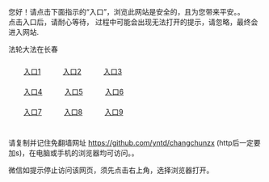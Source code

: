 您好！请点击下面指示的“入口”，浏览此网站是安全的，且为您带来平安。。 <br/>
点击入口后，请耐心等待， 过程中可能会出现无法打开的提示，请忽略，最终会进入网站. </br>

法轮大法在长春<br/>
<div style="padding:10px"><a style="margin:20px" target="_blank" href="https://dwnv6r4iu6ong.cloudfront.net/2Qpsp?miuhbc" id="ccLink1" rel="nofollow">入口1</a> <a target="_blank" style="margin:20px" href="https://d15xb6h886e2c0.cloudfront.net/2Qpsp?zqwdwzwy" id="ccLink2" rel="nofollow">入口2</a> <a style="margin:20px" target="_blank" href="https://d1n6hgfszv03vv.cloudfront.net/2Qpsp?zcupmaxw" id="ccLink3" rel="nofollow">入口3</a></div>

<div style="padding:10px" ><a style="margin:20px" target="_blank" href="https://dwnv6r4iu6ong.cloudfront.net/2Qpsp?miuhbc" id="ccLink4" rel="nofollow">入口4</a> <a style="margin:20px" href="https://d15xb6h886e2c0.cloudfront.net/2Qpsp?zqwdwzwy" target="_blank" id="ccLink5" rel="nofollow">入口5</a> <a style="margin:20px" href="https://d1n6hgfszv03vv.cloudfront.net/2Qpsp?zcupmaxw" target="_blank" id="ccLink6" rel="nofollow">入口6</a></div>

<div style="padding:10px"><a style="margin:20px" target="_blank" href="https://dwnv6r4iu6ong.cloudfront.net/2Qpsp?miuhbc" id="ccLink7" rel="nofollow">入口7</a> <a style="margin:20px" href="https://d15xb6h886e2c0.cloudfront.net/2Qpsp?zqwdwzwy" target="_blank" id="ccLink8" rel="nofollow">入口8</a> <a style="margin:20px" target="_blank" href="https://d1n6hgfszv03vv.cloudfront.net/2Qpsp?zcupmaxw" id="ccLink9" rel="nofollow">入口9</a></div>

<br/>



请复制并记住免翻墙网址 https://github.com/yntd/changchunzx (http后一定要加s)，在电脑或手机的浏览器均可访问。。<br/>

微信如提示停止访问该网页，须先点击右上角，选择浏览器打开。

